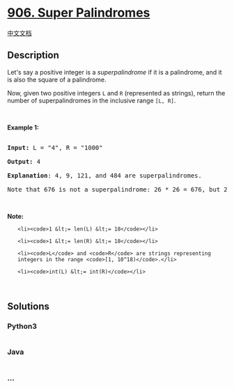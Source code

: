 # [906. Super Palindromes](https://leetcode.com/problems/super-palindromes)

[中文文档](/solution/0900-0999/0906.Super%20Palindromes/README.md)

## Description

<p>Let&#39;s say a positive integer is a&nbsp;<em>superpalindrome</em>&nbsp;if it is a palindrome, and it is also the square of a palindrome.</p>

<p>Now, given two positive&nbsp;integers <code>L</code> and <code>R</code> (represented as strings), return the number of superpalindromes in the inclusive range <code>[L, R]</code>.</p>

<p>&nbsp;</p>

<p><strong>Example 1:</strong></p>

<pre>

<strong>Input: </strong>L = <span id="example-input-1-1">&quot;4&quot;</span>, R = <span id="example-input-1-2">&quot;1000&quot;</span>

<strong>Output: </strong>4

<span><strong>Explanation</strong>: </span>4, 9, 121, and 484 are superpalindromes.

Note that 676 is not a superpalindrome: 26 * 26 = 676, but 26 is not a palindrome.</pre>

<p>&nbsp;</p>

<p><strong>Note:</strong></p>

<ol>

    <li><code>1 &lt;= len(L) &lt;= 18</code></li>

    <li><code>1 &lt;= len(R) &lt;= 18</code></li>

    <li><code>L</code> and <code>R</code> are strings representing integers in the range <code>[1, 10^18)</code>.</li>

    <li><code>int(L) &lt;= int(R)</code></li>

</ol>

<div>

<p>&nbsp;</p>

</div>

## Solutions

<!-- tabs:start -->

### **Python3**

```python

```

### **Java**

```java

```

### **...**

```

```

<!-- tabs:end -->
